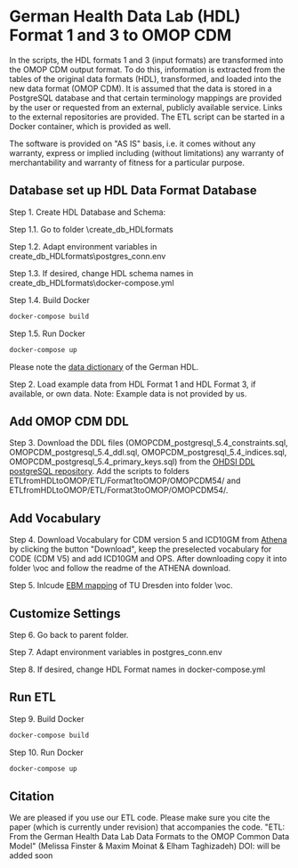 # German Health Data Lab (HDL) Format 1 and 3 to OMOP CDM 

In the scripts, the HDL formats 1 and 3 (input formats) are transformed into the OMOP CDM output format. To do this, information is extracted from the tables of the original data formats (HDL), transformed, and loaded into the new data format (OMOP CDM). It is assumed that the data is stored in a PostgreSQL database and that certain terminology mappings are provided by the user or requested from an external, publicly available service. Links to the external repositories are provided. The ETL script can be started in a Docker container, which is provided as well. 

The software is provided on "AS IS" basis, i.e. it comes without any warranty, express or implied including (without limitations) any warranty of merchantability and warranty of fitness for a particular purpose.

## Database set up HDL Data Format Database

Step 1. Create HDL Database and Schema:

Step 1.1. Go to folder \create_db_HDLformats

Step 1.2. Adapt environment variables in create_db_HDLformats\postgres_conn.env 

Step 1.3. If desired, change HDL schema names in create_db_HDLformats\docker-compose.yml

Step 1.4.  Build Docker 
```bash
docker-compose build
```

Step 1.5.  Run Docker 
```bash
docker-compose up 
```

Please note the [data dictionary](https://github.com/FDZ-Gesundheit/datensatzbeschreibung_fdz_gesundheit) of the German HDL. 

Step 2. Load example data from HDL Format 1 and HDL Format 3, if available, or own data. Note: Example data is not provided by us.

## Add OMOP CDM DDL

Step 3. Download the DDL files (OMOPCDM_postgresql_5.4_constraints.sql, OMOPCDM_postgresql_5.4_ddl.sql, OMOPCDM_postgresql_5.4_indices.sql, OMOPCDM_postgresql_5.4_primary_keys.sql) from the [OHDSI DDL postgreSQL repository](https://github.com/OHDSI/CommonDataModel/tree/main/ddl/5.4/postgresql). Add the scripts to folders ETLfromHDLtoOMOP/ETL/Format1toOMOP/OMOPCDM54/ and ETLfromHDLtoOMOP/ETL/Format3toOMOP/OMOPCDM54/. 

## Add Vocabulary

Step 4. Download Vocabulary for CDM version 5 and ICD10GM from [Athena](https://athena.ohdsi.org/search-terms/start) by clicking the button "Download", keep the preselected vocabulary for CODE (CDM V5) and add ICD10GM and OPS. After downloading copy it into folder \voc and follow the readme of the ATHENA download.

Step 5. Inlcude [EBM mapping](https://github.com/elisahenke/OMOP-CDM-German-vocabularies/tree/main/EBM) of TU Dresden into folder \voc. 

## Customize Settings

Step 6. Go back to parent folder.

Step 7. Adapt environment variables in postgres_conn.env 

Step 8. If desired, change HDL Format names in docker-compose.yml

## Run ETL

Step 9. Build Docker 

```bash
docker-compose build
```

Step 10. Run Docker 

```bash
docker-compose up 
```

## Citation

We are pleased if you use our ETL code. Please make sure you cite the paper (which is currently under revision) that accompanies the code.
"ETL: From the German Health Data Lab Data Formats to the OMOP Common Data Model" (Melissa Finster & Maxim Moinat & Elham Taghizadeh) DOI: will be added soon
